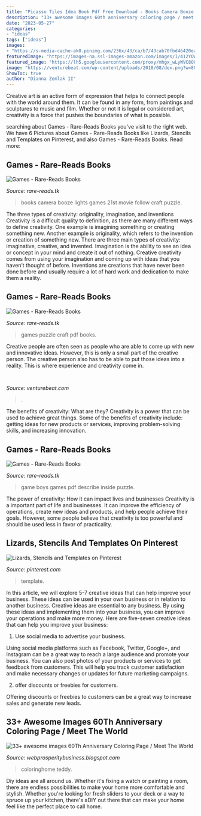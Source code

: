 ```yaml
---
title: "Picasso Tiles Idea Book Pdf Free Download - Books Camera Booze Lights Games 21st Movie Follow Craft Puzzle"
description: "33+ awesome images 60th anniversary coloring page / meet the world"
date: "2023-05-27"
categories:
- "ideas"
tags: ["ideas"]
images:
- "https://s-media-cache-ak0.pinimg.com/236x/43/ca/b7/43cab70fbd46420eacb0e51ba57a814d.jpg"
featuredImage: "https://images-na.ssl-images-amazon.com/images/I/412YQW8W8XL._SX290_BO1,204,203,200_.jpg"
featured_image: "https://lh5.googleusercontent.com/proxy/mhgx_wLyWVC8OHXgDShS7oziyAoaQ49o38fHU1GJO6CPWU-KASy4JsYc-LbmWvI0xQw_LjH9CFxiUigtfMnlYy81lp3AMp6jQdQ=s0-d"
image: "https://venturebeat.com/wp-content/uploads/2018/08/dex.png?w=800"
ShowToc: true
author: "Dianna Zemlak II"
---
```



Creative art is an active form of expression that helps to connect people with the world around them. It can be found in any form, from paintings and sculptures to music and film. Whether or not it is legal or considered art, creativity is a force that pushes the boundaries of what is possible.

	

		
searching about Games - Rare-Reads Books you've visit to the right web. We have 6 Pictures about Games - Rare-Reads Books like Lizards, Stencils and Templates on Pinterest,  and also Games - Rare-Reads Books. Read more:
		
    
## Games - Rare-Reads Books

<img loading=lazy src="https://images-na.ssl-images-amazon.com/images/I/51QmYJXOQ5L._SX397_BO1,204,203,200_.jpg" onerror="this.onerror=null;this.src='https://tse1.mm.bing.net/th?id=OIP.bNbMSR_YEGqnymKSoz2zKgAAAA&amp;pid=15.1';" alt="Games - Rare-Reads Books">

_Source: rare-reads.tk_

>books camera booze lights games 21st movie follow craft puzzle. 

	

The three types of creativity: originality, imagination, and inventions
Creativity is a difficult quality to definition, as there are many different ways to define creativity. One example is imagining something or creating something new. Another example is originality, which refers to the invention or creation of something new. 
There are three main types of creativity: imaginative, creative, and invented. Imagination is the ability to see an idea or concept in your mind and create it out of nothing. Creative creativity comes from using your imagination and coming up with ideas that you haven’t thought of before. Inventions are creations that have never been done before and usually require a lot of hard work and dedication to make them a reality.

    
## Games - Rare-Reads Books

<img loading=lazy src="https://images-na.ssl-images-amazon.com/images/I/412YQW8W8XL._SX290_BO1,204,203,200_.jpg" onerror="this.onerror=null;this.src='https://tse1.mm.bing.net/th?id=OIP.CiIC3Wa4KTxU5_CXOtJq6QAAAA&amp;pid=15.1';" alt="Games - Rare-Reads Books">

_Source: rare-reads.tk_

>games puzzle craft pdf books. 

	

Creative people are often seen as people who are able to come up with new and innovative ideas. However, this is only a small part of the creative person. The creative person also has to be able to put those ideas into a reality. This is where experience and creativity come in.

    
## 

<img loading=lazy src="https://venturebeat.com/wp-content/uploads/2018/08/dex.png?w=800" onerror="this.onerror=null;this.src='https://tse3.mm.bing.net/th?id=OIP.Uq3ZXNU3ZFPO0gOvFsaKEQHaEH&amp;pid=15.1';" alt="">

_Source: venturebeat.com_

>. 

	

The benefits of creativity: What are they?
Creativity is a power that can be used to achieve great things. Some of the benefits of creativity include: getting ideas for new products or services, improving problem-solving skills, and increasing innovation.

    
## Games - Rare-Reads Books

<img loading=lazy src="https://images-na.ssl-images-amazon.com/images/I/51PJTYcwDcL._SX331_BO1,204,203,200_.jpg" onerror="this.onerror=null;this.src='https://tse1.mm.bing.net/th?id=OIP.t9PQkh9qyag2ob619efyLwAAAA&amp;pid=15.1';" alt="Games - Rare-Reads Books">

_Source: rare-reads.tk_

>game boys games pdf describe inside puzzle. 

	

The power of creativity: How it can impact lives and businesses
Creativity is a important part of life and businesses. It can improve the efficiency of operations, create new ideas and products, and help people achieve their goals. However, some people believe that creativity is too powerful and should be used less in favor of practicality.

    
## Lizards, Stencils And Templates On Pinterest

<img loading=lazy src="https://s-media-cache-ak0.pinimg.com/236x/43/ca/b7/43cab70fbd46420eacb0e51ba57a814d.jpg" onerror="this.onerror=null;this.src='https://tse1.mm.bing.net/th?id=OIP.JejFtDLkIO62z_0c6sPCnwAAAA&amp;pid=15.1';" alt="Lizards, Stencils and Templates on Pinterest">

_Source: pinterest.com_

>template. 

	

In this article, we will explore 5-7 creative ideas that can help improve your business. These ideas can be used in your own business or in relation to another business.
Creative ideas are essential to any business. By using these ideas and implementing them into your business, you can improve your operations and make more money. Here are five-seven creative ideas that can help you improve your business:
1. Use social media to advertise your business.

Using social media platforms such as Facebook, Twitter, Google+, and Instagram can be a great way to reach a large audience and promote your business. You can also post photos of your products or services to get feedback from customers. This will help you track customer satisfaction and make necessary changes or updates for future marketing campaigns.

2. offer discounts or freebies for customers.

Offering discounts or freebies to customers can be a great way to increase sales and generate new leads.

    
## 33+ Awesome Images 60Th Anniversary Coloring Page / Meet The World

<img loading=lazy src="https://lh5.googleusercontent.com/proxy/mhgx_wLyWVC8OHXgDShS7oziyAoaQ49o38fHU1GJO6CPWU-KASy4JsYc-LbmWvI0xQw_LjH9CFxiUigtfMnlYy81lp3AMp6jQdQ=s0-d" onerror="this.onerror=null;this.src='https://tse4.mm.bing.net/th?id=OIP.HdAG0oo9mf_JaUf9p40m-gHaKB&amp;pid=15.1';" alt="33+ awesome images 60Th Anniversary Coloring Page / Meet The World">

_Source: webprosperitybusiness.blogspot.com_

>coloringhome teddy. 

	

Diy ideas are all around us. Whether it's fixing a watch or painting a room, there are endless possibilities to make your home more comfortable and stylish. Whether you're looking for fresh sliders to your deck or a way to spruce up your kitchen, there's aDIY out there that can make your home feel like the perfect place to call home.

